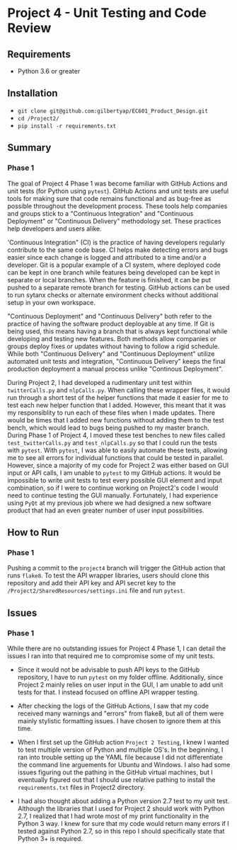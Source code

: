 # Project 4 - Unit Testing and Code Review

## Requirements

* Python 3.6 or greater

## Installation
* `git clone git@github.com:gilbertyap/EC601_Product_Design.git`
* `cd /Project2/`
* `pip install -r requirements.txt`

## Summary

### Phase 1

The goal of Project 4 Phase 1 was become familiar with GitHub Actions and unit tests (for Python using `pytest`). GitHub Actions and unit tests are useful tools for making sure that code remains functional and as bug-free as possible throughout the development process. These tools help companies and groups stick to a "Continuous Integration" and "Continuous Deployment" or "Continuous Delivery" methodology set. These practices help developers and users alike.

'Continuous Integration" (CI) is the practice of having developers regularly contribute to the same code base. CI helps make detecting errors and bugs easier since each change is logged and attributed to a time and/or a developer. Git is a popular example of a CI system, where deployed code can be kept in one branch while features being developed can be kept in separate or local branches. When the feature is finished, it can be put pushed to a separate remote branch for testing. GitHub actions can be used to run sytanx checks or alternate environment checks without additional setup in your own workspace.

"Continuous Deployment" and "Continuous Delivery" both refer to the practice of having the software product deployable at any time. If Git is being used, this means having a branch that is always kept functional while developing and testing new features. Both methods allow companies or groups deploy fixes or updates without having to follow a rigid schedule. While both "Continuous Delivery" and "Continuous Deployment" utilize automated unit tests and integration, "Continuous Delivery" keeps the final production deployment a manual process unlike "Continous Deployment". 

During Project 2, I had developed a rudimentary unit test within `twitterCalls.py` and `nlpCalls.py`. When calling these wrapper files, it would run through a short test of the helper functions that made it easier for me to test each new helper function that I added. However, this meant that it was my responsiblity to run each of these files when I made updates. There would be times that I added new functions without adding them to the test bench, which would lead to bugs being pushed to my master branch. During Phase 1 of Project 4, I moved these test benches to new files called `test_twitterCalls.py` and `test_nlpCalls.py` so that I could run the tests with `pytest`. With `pytest`, I was able to easily automate these tests, allowing me to see all errors for individual functions that could be tested in parallel. However, since a majority of my code for Project 2 was either based on GUI input or API calls, I am unable to `pytest` to my GitHub actions. It would be impossible to write unit tests to test every possible GUI element and input combination, so if I were to continue working on Project2's code I would need to continue testing the GUI manually. Fortunately, I had  experience using `PyQt` at my previous job where we had designed a new software product that had an even greater number of user input possibilities.

## How to Run

### Phase 1

Pushing a commit to the `project4` branch will trigger the GitHub action that runs `flake8`. To test the API wrapper libraries, users should clone this repository and add their API key and API secret key to the `/Project2/SharedResources/settings.ini` file and run `pytest`. 

## Issues

### Phase 1
While there are no outstanding issues for Project 4 Phase 1, I can detail the issues I ran into that required me to compromise some of my unit tests.

* Since it would not be advisable to push API keys to the GitHub repository, I have to run `pytest` on my folder offline. Additionally, since Project 2 mainly relies on user input in the GUI, I am unable to add unit tests for that. I instead focused on offline API wrapper testing.

* After checking the logs of the GitHub Actions, I saw that my code received many warnings and "errors" from flake8, but all of them were mainly stylistic formatting issues. I have chosen to ignore them at this time.

* When I first set up the GitHub action `Project 2 Testing`, I knew I wanted to test multiple version of Python and multiple OS's. In the beginning, I ran into trouble setting up the YAML file because I did not differentiate the command line arguements for Ubuntu and Windows. I also had some issues figuring out the pathing in the GitHub virtual machines, but I eventually figured out that I should use relative pathing to install the `requirements.txt` files in Project2 directory.

* I had also thought about adding a Python version 2.7 test to my unit test. Although the libraries that I used for Project 2 should work with Python 2.7, I realized that I had wrote most of my print functionality in the Python 3 way. I knew for sure that my code would return many errors if I tested against Python 2.7, so in this repo I should specifically state that Python 3+ is required.